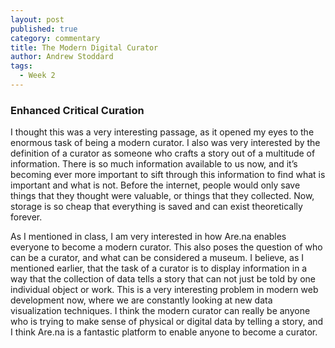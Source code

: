 ```yaml
---
layout: post
published: true
category: commentary
title: The Modern Digital Curator
author: Andrew Stoddard
tags:
  - Week 2
---
```

### Enhanced Critical Curation  

I thought this was a very interesting passage, as it opened my eyes to the enormous task of being a modern curator. I also was very interested by the definition of a curator as someone who crafts a story out of a multitude of information. There is so much information available to us now, and it’s becoming ever more important to sift through this information to find what is important and what is not. Before the internet, people would only save things that they thought were valuable, or things that they collected. Now, storage is so cheap that everything is saved and can exist theoretically forever. 

As I mentioned in class, I am very interested in how Are.na enables everyone to become a modern curator. This also poses the question of who can be a curator, and what can be considered a museum. I believe, as I mentioned earlier, that the task of a curator is to display information in a way that the collection of data tells a story that can not just be told by one individual object or work. This is a very interesting problem in modern web development now, where we are constantly looking at new data visualization techniques. I think the modern curator can really be anyone who is trying to make sense of physical or digital data by telling a story, and I think Are.na is a fantastic platform to enable anyone to become a curator.
